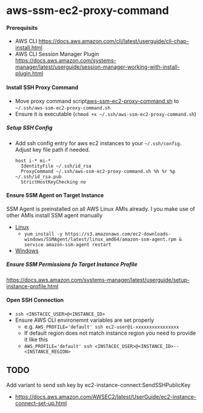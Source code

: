 # aws-ssm-ec2-proxy-command

#### Prerequisits
* AWS CLI
https://docs.aws.amazon.com/cli/latest/userguide/cli-chap-install.html
* AWS CLI Session Manager Plugin
https://docs.aws.amazon.com/systems-manager/latest/userguide/session-manager-working-with-install-plugin.html

#### Install SSH Proxy Command
  * Move proxy command script[aws-ssm-ec2-proxy-command.sh](aws-ssm-ec2-proxy-command.sh) to `~/.ssh/aws-ssm-ec2-proxy-command.sh`
  * Ensure it is executable (`chmod +x ~/.ssh/aws-ssm-ec2-proxy-command.sh`)

##### Setup SSH Config
* Add ssh config entry for aws ec2 instances to your `~/.ssh/config`. Adjust key file path if needed.
  ```ssh-config
  host i-* mi-*
    IdentityFile ~/.ssh/id_rsa
    ProxyCommand ~/.ssh/aws-ssm-ec2-proxy-command.sh %h %r %p ~/.ssh/id_rsa.pub
    StrictHostKeyChecking no
  ```

#### Ensure SSM Agent on Target Instance
SSM Agent is preinstalled on all AWS Linux AMIs already.
I you make use of other AMIs install SSM agent manually
* [Linux](https://docs.aws.amazon.com/systems-manager/latest/userguide/sysman-install-ssm-agent.html)
  * `yum install -y https://s3.amazonaws.com/ec2-downloads-windows/SSMAgent/latest/linux_amd64/amazon-ssm-agent.rpm & service amazon-ssm-agent restart`
* [Windows](https://docs.aws.amazon.com/systems-manager/latest/userguide/sysman-install-ssm-win.html)

##### Ensure SSM Permissions fo Target Instance Profile
https://docs.aws.amazon.com/systems-manager/latest/userguide/setup-instance-profile.html

#### Open SSH Connection
* `ssh <INSTACEC_USER>@<INSTANCE_ID>`
* Ensure AWS CLI environemnt variables are set properly
  * e.g. `AWS_PROFILE='default' ssh ec2-user@i-xxxxxxxxxxxxxxxx`
  * If default region does not match instance region you need to provide it like this
  * `AWS_PROFILE='default' ssh <INSTACEC_USER>@<INSTANCE_ID>--<INSTANCE_REGION>`

## TODO
Add variant to send ssh key by ec2-instance-connect:SendSSHPublicKey
* https://docs.aws.amazon.com/AWSEC2/latest/UserGuide/ec2-instance-connect-set-up.html

